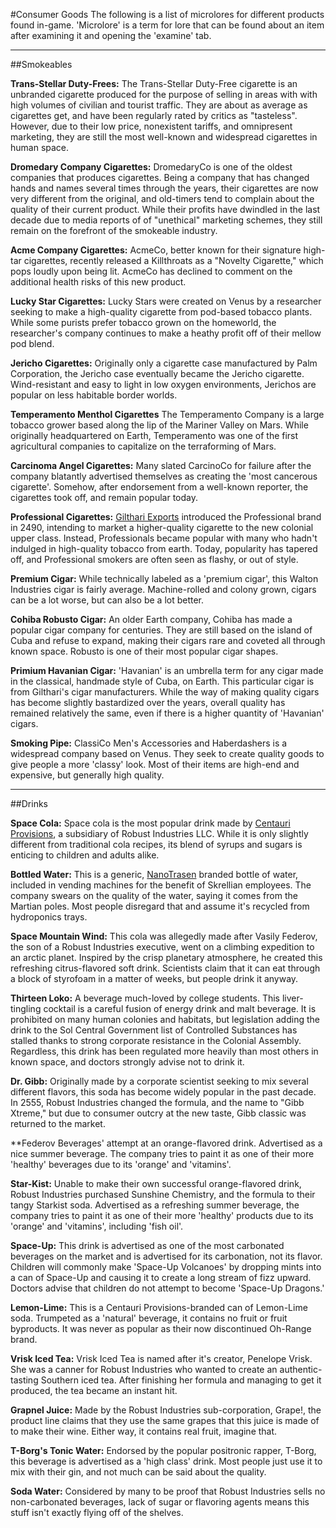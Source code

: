 #Consumer Goods
The following is a list of microlores for different products found in-game.  'Microlore' is a term for lore that can be found about an item after examining it and opening the 'examine' tab.
___
##Smokeables

**Trans-Stellar Duty-Frees:** The Trans-Stellar Duty-Free cigarette is an unbranded cigarette produced for the purpose of selling in areas with with high volumes of civilian and tourist traffic. They are about as average as cigarettes get, and have been regularly rated by critics as "tasteless". However, due to their low price, nonexistent tariffs, and omnipresent marketing, they are still the most well-known and widespread cigarettes in human space.

**Dromedary Company Cigarettes:** DromedaryCo is one of the oldest companies that produces cigarettes. Being a company that has changed hands and names several times through the years, their cigarettes are now very different from the original, and old-timers tend to complain about the quality of their current product. While their profits have dwindled in the last decade due to media reports of of "unethical" marketing schemes, they still remain on the forefront of the smokeable industry.

**Acme Company Cigarettes:** AcmeCo, better known for their signature high-tar cigarettes, recently released a Killthroats as a "Novelty Cigarette," which pops loudly upon being lit. AcmeCo has declined to comment on the additional health risks of this new product.

**Lucky Star Cigarettes:** Lucky Stars were created on Venus by a researcher seeking to make a high-quality cigarette from pod-based tobacco plants. While some purists prefer tobacco grown on the homeworld, the researcher's company continues to make a heathy profit off of their mellow pod blend.

**Jericho Cigarettes:** Originally only a cigarette case manufactured by Palm Corporation, the Jericho case eventually became the Jericho cigarette. Wind-resistant and easy to light in low oxygen environments, Jerichos are popular on less habitable border worlds.

**Temperamento Menthol Cigarettes** The Temperamento Company is a large tobacco grower based along the lip of the Mariner Valley on Mars. While originally headquartered on Earth, Temperamento was one of the first agricultural companies to capitalize on the terraforming of Mars.

**Carcinoma Angel Cigarettes:** Many slated CarcinoCo for failure after the company blatantly advertised themselves as creating the 'most cancerous cigarette'. Somehow, after endorsement from a well-known reporter, the cigarettes took off, and remain popular today.

**Professional Cigarettes:** [Gilthari Exports](https://baystation12.net/lore/Corporations/Githari%20Exports) introduced the Professional brand in 2490, intending to market a higher-quality cigarette to the new colonial upper class. Instead, Professionals became popular with many who hadn't indulged in high-quality tobacco from earth. Today, popularity has tapered off, and Professional smokers are often seen as flashy, or out of style.

**Premium Cigar:** While technically labeled as a 'premium cigar', this Walton Industries cigar is fairly average. Machine-rolled and colony grown, cigars can be a lot worse, but can also be a lot better.

**Cohiba Robusto Cigar:** An older Earth company, Cohiba has made a popular cigar company for centuries. They are still based on the island of Cuba and refuse to expand, making their cigars rare and coveted all through known space. Robusto is one of their most popular cigar shapes.

**Primium Havanian Cigar:** 'Havanian' is an umbrella term for any cigar made in the classical, handmade style of Cuba, on Earth. This particular cigar is from Gilthari's cigar manufacturers. While the way of making quality cigars has become slightly bastardized over the years, overall quality has remained relatively the same, even if there is a higher quantity of 'Havanian' cigars.

**Smoking Pipe:** ClassiCo Men's Accessories and Haberdashers is a widespread company based on Venus. They seek to create quality goods to give people a more 'classy' look. Most of their items are high-end and expensive, but generally high quality.
___
##Drinks

**Space Cola:** Space cola is the most popular drink made by [Centauri Provisions](https://baystation12.net/lore/Section%203), a subsidiary of Robust Industries LLC. While it is only slightly different from traditional cola recipes, its blend of syrups and sugars is enticing to children and adults alike.

**Bottled Water:** This is a generic, [NanoTrasen](https://baystation12.net/lore/Corporations/NanoTrasen) branded bottle of water, included in vending machines for the benefit of Skrellian employees.  The company swears on the quality of the water, saying it comes from the Martian poles.  Most people disregard that and assume it's recycled from hydroponics trays.

**Space Mountain Wind:** This cola was allegedly made after Vasily Federov, the son of a Robust Industries executive, went on a climbing expedition to an arctic planet. Inspired by the crisp planetary atmosphere, he created this refreshing citrus-flavored soft drink. Scientists claim that it can eat through a block of styrofoam in a matter of weeks, but people drink it anyway.

**Thirteen Loko:** A beverage much-loved by college students. This liver-tingling cocktail is a careful fusion of energy drink and malt beverage. It is prohibited on many human colonies and habitats, but legislation adding the drink to the Sol Central Government list of Controlled Substances has stalled thanks to strong corporate resistance in the Colonial Assembly. Regardless, this drink has been regulated more heavily than most others in known space, and doctors strongly advise not to drink it.

**Dr. Gibb:** Originally made by a corporate scientist seeking to mix several different flavors, this soda has become widely popular in the past decade. In 2555, Robust Industries changed the formula, and the name to "Gibb Xtreme," but due to consumer outcry at the new taste, Gibb classic was returned to the market.

**Federov Beverages' attempt at an orange-flavored drink.  Advertised as a nice summer beverage.  The company tries to paint it as one of their more 'healthy' beverages due to its 'orange' and 'vitamins'.

**Star-Kist:** Unable to make their own successful orange-flavored drink, Robust Industries purchased Sunshine Chemistry, and the formula to their tangy Starkist soda. Advertised as a refreshing summer beverage, the company tries to paint it as one of their more 'healthy' products due to its 'orange' and 'vitamins', including 'fish oil'.

**Space-Up:** This drink is advertised as one of the most carbonated beverages on the market and is advertised for its carbonation, not its flavor. Children will commonly make 'Space-Up Volcanoes' by dropping mints into a can of Space-Up and causing it to create a long stream of fizz upward. Doctors advise that children do not attempt to become 'Space-Up Dragons.'

**Lemon-Lime:** This is a Centauri Provisions-branded can of Lemon-Lime soda. Trumpeted as a 'natural' beverage, it contains no fruit or fruit byproducts. It was never as popular as their now discontinued Oh-Range brand.

**Vrisk Iced Tea:** Vrisk Iced Tea is named after it's creator, Penelope Vrisk. She was a canner for Robust Industries who wanted to create an authentic-tasting Southern iced tea. After finishing her formula and managing to get it produced, the tea became an instant hit.

**Grapnel Juice:** Made by the Robust Industries sub-corporation, Grape!, the product line claims that they use the same grapes that this juice is made of to make their wine. Either way, it contains real fruit, imagine that.

**T-Borg's Tonic Water:** Endorsed by the popular positronic rapper, T-Borg, this beverage is advertised as a 'high class' drink. Most people just use it to mix with their gin, and not much can be said about the quality.

**Soda Water:** Considered by many to be proof that Robust Industries sells no non-carbonated beverages, lack of sugar or flavoring agents means this stuff isn't exactly flying off of the shelves.
